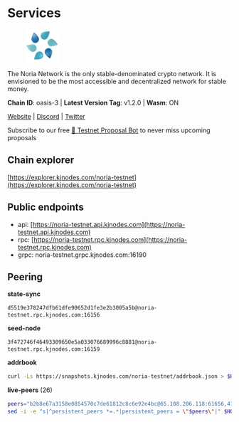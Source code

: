 # Services

<figure><img src="https://raw.githubusercontent.com/kj89/cosmos-images/main/logos/noria.png" alt=""><figcaption></figcaption></figure>

The Noria Network is the only stable-denominated  crypto network. It is envisioned to be the most  accessible and decentralized network for stable money.

**Chain ID**: oasis-3 | **Latest Version Tag**: v1.2.0 | **Wasm**: ON

[Website](https://noria.network) | [Discord](https://discord.gg/pseAWBQ6EZ) | [Twitter](https://twitter.com/NoriaNetwork)



Subscribe to our free [🤖 Testnet Proposal Bot](https://t.me/kjnodes_testnet_proposal_bot) to never miss upcoming proposals


## Chain explorer
[https://explorer.kjnodes.com/noria-testnet](https://explorer.kjnodes.com/noria-testnet)

## Public endpoints

* api: [https://noria-testnet.api.kjnodes.com](https://noria-testnet.api.kjnodes.com)
* rpc: [https://noria-testnet.rpc.kjnodes.com](https://noria-testnet.rpc.kjnodes.com)
* grpc: noria-testnet.grpc.kjnodes.com:16190

## Peering

**state-sync**

```text
d5519e378247dfb61dfe90652d1fe3e2b3005a5b@noria-testnet.rpc.kjnodes.com:16156
```

**seed-node**

```text
3f472746f46493309650e5a033076689996c8881@noria-testnet.rpc.kjnodes.com:16159
```

**addrbook**
```bash
curl -Ls https://snapshots.kjnodes.com/noria-testnet/addrbook.json > $HOME/.noria/config/addrbook.json
```

**live-peers** (26)
```bash
peers="b2b8e67a3158e0854570c7de61812c8c6e92e4bc@65.108.206.118:61656,419438c7cb152a88a30d6922a2b2c7077dd4daf5@88.99.3.158:22156,73e5dc6e04a1dd28e5851191eb9dede07f0b38fb@141.94.99.87:14095,42798554b12ff3c24107af3b47a28459d717bdf4@46.17.250.108:61356,38de00b6d88286553eb123d16846190e5c594c59@51.79.30.118:26656,bb04cbb3b917efce76a8296a8411f211bad14352@159.203.5.100:26656,c818c3aa14ae8183578b7be0572c2dcd75613e72@186.233.185.214:26656,adb152a90a61b910feb4b2cdbd3f897251aa5452@116.202.227.117:16156,60a15b1b7feb62b65d58cb4721340907c2092099@65.108.6.45:61656,506b6d9ee2a697b7941d04c525faf18a17dc2dff@169.0.214.249:2010,846731f7097e684efdd6b9446d562228640e2b14@34.27.228.66:26656,8336e98410c1c9b91ef86f13a3254a2b30a1a263@65.108.226.183:22156,f60568a6ed1f848857c1c6c113719c1bb687c656@65.108.105.48:22156,b55e2db9b3b63fde77462c4f5ce589252c5f45af@51.91.30.173:2009,7111a00c1c257d252720f3e234beae8e6ead1baf@185.183.33.143:26659,216e01ba9863a27bfe5aecc2ab4d301448a6c6e8@51.79.103.100:26656,0fbeb25dfdae849be87d96a32050741a77983b13@34.87.180.66:26656,4d8147a80c46ba21a8a276d55e6993353e03a734@165.22.42.220:26656,8dfca3c8a308fb6e682814ba5c33623dd346e572@65.109.23.114:22156,6b00a46b8c79deab378a8c1d5c2a63123b799e46@34.69.0.43:26656,5eedd8cf7fefc037a6233b1991c2a3b653518560@65.108.230.113:31066,e82fb793620a13e989be8b2521e94db988851c3c@165.227.113.152:26656,31df60c419e4e5ab122ca17d95419a654729cbb7@102.130.121.211:26656,671b874df4b06bf43405ef88629c085247a8703b@65.108.78.101:16156,afe93314d3d1f3b0bdc20f213983bd902263e171@18.188.137.12:26656,ade4d8bc8cbe014af6ebdf3cb7b1e9ad36f412c0@176.9.82.221:22156"
sed -i -e "s|^persistent_peers *=.*|persistent_peers = \"$peers\"|" $HOME/.noria/config/config.toml
```
